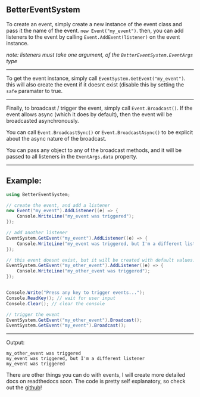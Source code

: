 BetterEventSystem
---
To create an event, simply create a new instance of the event class and pass it the name of the event.
`new Event("my_event")`. then, you can add listeners to the event by calling `Event.AddEvent(listener)` on the event instance.

*note: listeners must take one argument, of the `BetterEventSystem.EventArgs` type*

---
To get the event instance, simply call `EventSystem.GetEvent("my_event")`. this will also create the event if it doesnt exist (disable this by setting the `safe` paramater to true.

---
Finally, to broadcast / trigger the event, simply call `Event.Broadcast()`.
If the event allows async (which it does by default), then the event will be broadcasted asynchronously.

You can call
`Event.BroadcastSync()` or `Event.BroadcastAsync()` to be explicit about the async nature of the broadcast.

You can pass any object to any of the broadcast methods, and it will be passed to all listeners in the `EventArgs.data` property.


---
## Example:
```c#
using BetterEventSystem;

// create the event, and add a listener
new Event("my_event").AddListener((e) => {
    Console.WriteLine("my_event was triggered");
});

// add another listener
EventSystem.GetEvent("my_event").AddListener((e) => {
    Console.WriteLine("my_event was triggered, but I'm a different listener");
});

// this event doesnt exist, but it will be created with default values. you can edit the Event after creation if you want
EventSystem.GetEvent("my_other_event").AddListener((e) => {
    Console.WriteLine("my_other_event was triggered");
});


Console.Write("Press any key to trigger events...");
Console.ReadKey(); // wait for user input
Console.Clear(); // clear the console

// trigger the event
EventSystem.GetEvent("my_other_event").Broadcast();
EventSystem.GetEvent("my_event").Broadcast();
```
---
Output:
```text
my_other_event was triggered
my_event was triggered, but I'm a different listener
my_event was triggered
```

There are other things you can do with events, I will create more detailed docs on readthedocs soon.
The code is pretty self explanatory, so check out the [github](https://github.com/AW1534/BetterEventSystem)!